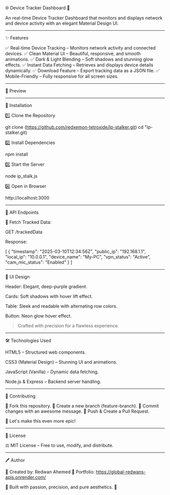 🌐 Device Tracker Dashboard 🚀

An real-time Device Tracker Dashboard that monitors and displays network and device activity with an elegant Material Design UI.


---

✨ Features

✅ Real-time Device Tracking – Monitors network activity and connected devices.
✅ Clean Material UI – Beautiful, responsive, and smooth animations.
✅ Dark & Light Blending – Soft shadows and stunning glow effects.
✅ Instant Data Fetching – Retrieves and displays device details dynamically.
✅ Download Feature – Export tracking data as a JSON file.
✅ Mobile-Friendly – Fully responsive for all screen sizes.


---

📸 Preview




---

🚀 Installation

1️⃣ Clone the Repository

git clone (https://github.com/redxemon-tetroxide/Ip-stalker.git)
cd "Ip-stalker.git) 

2️⃣ Install Dependencies

npm install

3️⃣ Start the Server

node ip_stalk.js

4️⃣ Open in Browser

http://localhost:3000


---

📜 API Endpoints

🔹 Fetch Tracked Data:

GET /trackedData

Response:

[
  {
    "timestamp": "2025-03-10T12:34:56Z",
    "public_ip": "192.168.1.1",
    "local_ip": "10.0.0.1",
    "device_name": "My-PC",
    "vpn_status": "Active",
    "cam_mic_status": "Enabled"
  }
]


---

🎨 UI Design

Header: Elegant, deep-purple gradient.

Cards: Soft shadows with hover lift effect.

Table: Sleek and readable with alternating row colors.

Button: Neon glow hover effect.


> Crafted with precision for a flawless experience.




---

🛠 Technologies Used

HTML5 – Structured web components.

CSS3 (Material Design) – Stunning UI and animations.

JavaScript (Vanilla) – Dynamic data fetching.

Node.js & Express – Backend server handling.



---

🤝 Contributing

🔹 Fork this repository.
🔹 Create a new branch (feature-branch).
🔹 Commit changes with an awesome message.
🔹 Push & Create a Pull Request.

🚀 Let's make this even more epic!


---

📜 License

⚖️ MIT License – Free to use, modify, and distribute.


---

🖊️ Author

🔹 Created by: Redwan Ahemed
🔹 Portfolio: https://global-redwans-apis.onrender.com/

🚀 Built with passion, precision, and pure aesthetics. 🚀


